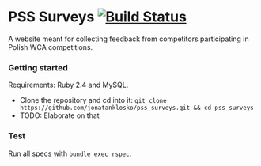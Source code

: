 # PSS Surveys [![Build Status](https://travis-ci.org/jonatanklosko/pss_surveys.svg?branch=master)](https://travis-ci.org/jonatanklosko/pss_surveys)

A website meant for collecting feedback from competitors participating in Polish WCA competitions.

### Getting started

Requirements: Ruby 2.4 and MySQL.

- Clone the repository and cd into it: `git clone https://github.com/jonatanklosko/pss_surveys.git && cd pss_surveys`
- TODO: Elaborate on that

### Test

Run all specs with `bundle exec rspec`.
